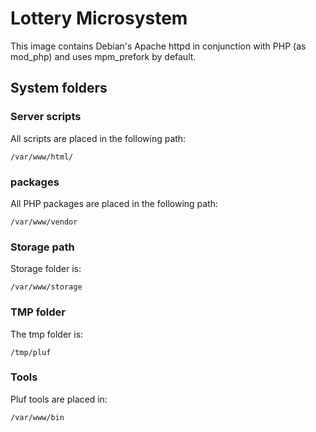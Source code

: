 # Lottery Microsystem

This image contains Debian's Apache httpd in conjunction with PHP (as mod_php) and uses mpm_prefork by default.

## System folders

### Server scripts

All scripts are placed in the following path:

	/var/www/html/
	
### packages

All PHP packages are placed in the following path:

	/var/www/vendor

### Storage path

Storage folder is:

	/var/www/storage

### TMP folder

The tmp folder is:

	/tmp/pluf

### Tools

Pluf tools are placed in:

	/var/www/bin

